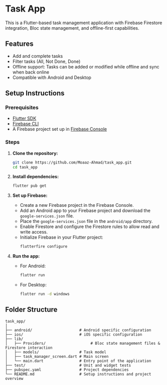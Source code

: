 # Task App

This is a Flutter-based task management application with Firebase Firestore integration, Bloc state management, and offline-first capabilities.

## Features

- Add and complete tasks
- Filter tasks (All, Not Done, Done)
- Offline support: Tasks can be added or modified while offline and sync when back online
- Compatible with Android and Desktop

## Setup Instructions

### Prerequisites

- [Flutter SDK](https://flutter.dev/docs/get-started/install)
- [Firebase CLI](https://firebase.google.com/docs/cli)
- A Firebase project set up in [Firebase Console](https://console.firebase.google.com/)

### Steps

1. **Clone the repository:**

    ```bash
    git clone https://github.com/Moaaz-Ahmad/task_app.git
    cd task_app
    ```

2. **Install dependencies:**

    ```bash
    flutter pub get
    ```

3. **Set up Firebase:**

    - Create a new Firebase project in the Firebase Console.
    - Add an Android app to your Firebase project and download the `google-services.json` file.
    - Place the `google-services.json` file in the `android/app` directory.
    - Enable Firestore and configure the Firestore rules to allow read and write access.
    - Initialize Firebase in your Flutter project:
      ```bash
      flutterfire configure
      ```

4. **Run the app:**

    - For Android:
      ```bash
      flutter run
      ```

    - For Desktop:
      ```bash
      flutter run -d windows
      ```

## Folder Structure

```plaintext
task_app/
│
├── android/                     # Android specific configuration
├── ios/                         # iOS specific configuration
├── lib/
│   ├── Providers/                    # Bloc state management files & Firestore interaction
│   ├── models/                  # Task model
│   ├── task_manager_screen.dart # Main screen
│   └── main.dart                # Entry point of the application
├── test/                        # Unit and widget tests
├── pubspec.yaml                 # Project dependencies
└── README.md                    # Setup instructions and project overview

